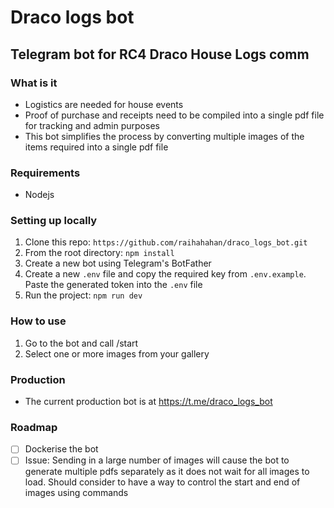 # Draco logs bot
## Telegram bot for RC4 Draco House Logs comm

### What is it
- Logistics are needed for house events
- Proof of purchase and receipts need to be compiled into a single pdf file for tracking and admin purposes
- This bot simplifies the process by converting multiple images of the items required into a single pdf file

### Requirements
- Nodejs

### Setting up locally
1. Clone this repo: `https://github.com/raihahahan/draco_logs_bot.git`
2. From the root directory: `npm install`
3. Create a new bot using Telegram's BotFather
4. Create a new `.env` file and copy the required key from `.env.example`. Paste the generated token into the `.env` file
5. Run the project: `npm run dev`

### How to use
1. Go to the bot and call /start
2. Select one or more images from your gallery

### Production
- The current production bot is at https://t.me/draco_logs_bot

### Roadmap
- [ ] Dockerise the bot
- [ ] Issue: Sending in a large number of images will cause the bot to generate multiple pdfs separately as it does not wait for all images to load. Should consider to have a way to control the start and end of images using commands
